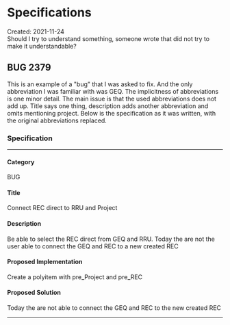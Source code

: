 # Specifications
<div class='editDate'>Created: 2021-11-24</div>
Should I try to understand something, someone wrote that did not try to make it understandable?

## BUG 2379
This is an example of a "bug" that I was asked to fix. And the only abbreviation I was familiar with was GEQ. 
The implicitness of abbreviations is one minor detail. The main issue is that the used abbreviations does not add up. Title says one thing, description adds another abbreviation and omits mentioning project. 
Below is the specification as it was written, with the original abbreviations replaced.


### Specification
---
#### Category 
BUG

#### Title
Connect REC direct to RRU and Project

#### Description
Be able to select the REC direct from GEQ and RRU.
Today the are not the user able to connect the GEQ and REC to a new created REC

#### Proposed Implementation
Create a polyitem with pre_Project and pre_REC

#### Proposed Solution
Today the are not able to connect the GEQ and REC to the new created REC

---

